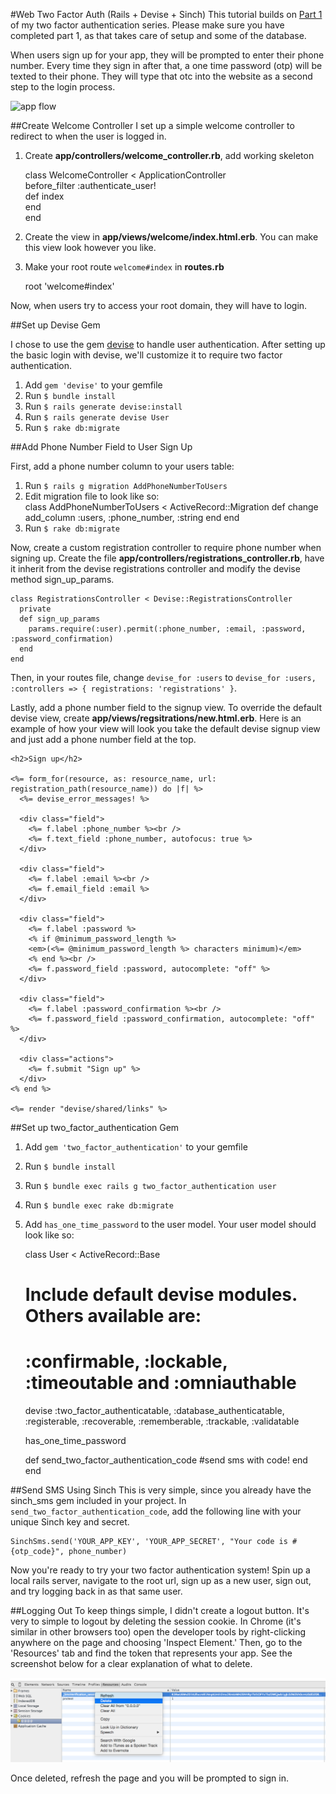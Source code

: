 #Web Two Factor Auth (Rails + Devise + Sinch)
This tutorial builds on [Part 1](NEEDLINK) of my two factor authentication series. Please make sure you have completed part 1, as that takes care of setup and some of the database.

When users sign up for your app, they will be prompted to enter their phone number. Every time they sign in after that, a one time password (otp) will be texted to their phone. They will type that otc into the website as a second step to the login process.

![app flow](NEEDLINK)

##Create Welcome Controller
I set up a simple welcome controller to redirect to when the user is logged in. 

1. Create **app/controllers/welcome_controller.rb**, add working skeleton         

    class WelcomeController < ApplicationController    
        before_filter :authenticate_user!    
        def index    
        end    
    end 
        
2. Create the view in **app/views/welcome/index.html.erb**. You can make this view look however you like.
3. Make your root route `welcome#index` in **routes.rb**

    root 'welcome#index'
    

Now, when users try to access your root domain, they will have to login.

##Set up Devise Gem

I chose to use the gem [devise](https://github.com/plataformatec/devise) to handle user authentication. After setting up the basic login with devise, we'll customize it to require two factor authentication. 

1. Add `gem 'devise'` to your gemfile
2. Run `$ bundle install`
3. Run `$ rails generate devise:install`
4. Run `$ rails generate devise User`
5. Run `$ rake db:migrate`

##Add Phone Number Field to User Sign Up

First, add a phone number column to your users table:

1. Run `$ rails g migration AddPhoneNumberToUsers`
2. Edit migration file to look like so:    
    class AddPhoneNumberToUsers < ActiveRecord::Migration
      def change
  	    add_column :users, :phone_number, :string
      end
    end
3. Run `$ rake db:migrate`

Now, create a custom registration controller to require phone number when signing up. Create the file **app/controllers/registrations_controller.rb**, have it inherit from the devise registrations controller and modify the devise method sign_up_params.

    class RegistrationsController < Devise::RegistrationsController
      private
      def sign_up_params
        params.require(:user).permit(:phone_number, :email, :password, :password_confirmation)
      end
    end 

Then, in your routes file, change `devise_for :users` to `devise_for :users, :controllers => { registrations: 'registrations' }`. 

Lastly, add a phone number field to the signup view. To override the default devise view, create **app/views/regsitrations/new.html.erb**. Here is an example of how your view will look you take the default devise signup view and just add a phone number field at the top.

    <h2>Sign up</h2>

    <%= form_for(resource, as: resource_name, url: registration_path(resource_name)) do |f| %>
      <%= devise_error_messages! %>
    
      <div class="field">
        <%= f.label :phone_number %><br />
        <%= f.text_field :phone_number, autofocus: true %>
      </div>
    
      <div class="field">
        <%= f.label :email %><br />
        <%= f.email_field :email %>
      </div>
    
      <div class="field">
        <%= f.label :password %>
        <% if @minimum_password_length %>
        <em>(<%= @minimum_password_length %> characters minimum)</em>
        <% end %><br />
        <%= f.password_field :password, autocomplete: "off" %>
      </div>
    
      <div class="field">
        <%= f.label :password_confirmation %><br />
        <%= f.password_field :password_confirmation, autocomplete: "off" %>
      </div>
    
      <div class="actions">
        <%= f.submit "Sign up" %>
      </div>
    <% end %>
    
    <%= render "devise/shared/links" %>

##Set up two_factor_authentication Gem

1. Add `gem 'two_factor_authentication'` to your gemfile
2. Run `$ bundle install`
3. Run `$ bundle exec rails g two_factor_authentication user`
4. Run `$ bundle exec rake db:migrate`
5. Add `has_one_time_password` to the user model. Your user model should look like so:

    class User < ActiveRecord::Base
      # Include default devise modules. Others available are:
      # :confirmable, :lockable, :timeoutable and :omniauthable
      devise :two_factor_authenticatable, :database_authenticatable, :registerable,
             :recoverable, :rememberable, :trackable, :validatable
    
      has_one_time_password
    
      def send_two_factor_authentication_code
        #send sms with code!
      end
    end   


##Send SMS Using Sinch
This is very simple, since you already have the sinch_sms gem included in your project. In `send_two_factor_authentication_code`, add the following line with your unique Sinch key and secret.

    SinchSms.send('YOUR_APP_KEY', 'YOUR_APP_SECRET', "Your code is #{otp_code}", phone_number)
    
Now you're ready to try your two factor authentication system! Spin up a local rails server, navigate to the root url, sign up as a new user, sign out, and try logging back in as that same user.

##Logging Out
To keep things simple, I didn't create a logout button. It's very to simple to logout by deleting the session cookie. In Chrome (it's similar in other browsers too) open the developer tools by right-clicking anywhere on the page and choosing 'Inspect Element.' Then, go to the 'Resources' tab and find the token that represents your app. See the screenshot below for a clear explanation of what to delete.

![](images/logout_delete_token.png)

Once deleted, refresh the page and you will be prompted to sign in.



